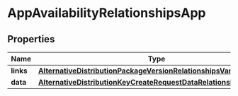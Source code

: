 

# AppAvailabilityRelationshipsApp


## Properties

| Name | Type | Description | Notes |
|------------ | ------------- | ------------- | -------------|
|**links** | [**AlternativeDistributionPackageVersionRelationshipsVariantsLinks**](AlternativeDistributionPackageVersionRelationshipsVariantsLinks.md) |  |  [optional] |
|**data** | [**AlternativeDistributionKeyCreateRequestDataRelationshipsAppData**](AlternativeDistributionKeyCreateRequestDataRelationshipsAppData.md) |  |  [optional] |



